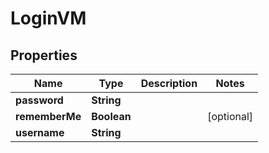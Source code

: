# LoginVM

## Properties
Name | Type | Description | Notes
------------ | ------------- | ------------- | -------------
**password** | **String** |  | 
**rememberMe** | **Boolean** |  |  [optional]
**username** | **String** |  | 
